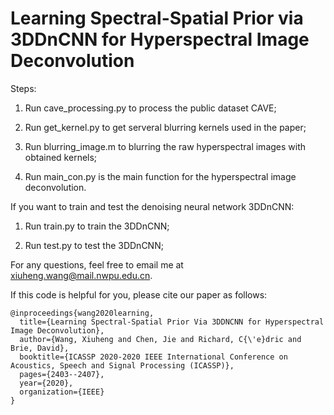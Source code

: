 # Learning Spectral-Spatial Prior via 3DDnCNN for Hyperspectral Image Deconvolution

Steps:

1. Run cave_processing.py to process the public dataset CAVE;

2. Run get_kernel.py to get serveral blurring kernels used in the paper;

3. Run blurring_image.m to blurring the raw hyperspectral images with obtained kernels;

4. Run main_con.py is the main function for the hyperspectral image deconvolution.

If you want to train and test the denoising neural network 3DDnCNN:

1. Run train.py to train the 3DDnCNN; 

2. Run test.py to test the 3DDnCNN;

For any questions, feel free to email me at xiuheng.wang@mail.nwpu.edu.cn.

If this code is helpful for you, please cite our paper as follows:

    @inproceedings{wang2020learning,
      title={Learning Spectral-Spatial Prior Via 3DDNCNN for Hyperspectral Image Deconvolution},
      author={Wang, Xiuheng and Chen, Jie and Richard, C{\'e}dric and Brie, David},
      booktitle={ICASSP 2020-2020 IEEE International Conference on Acoustics, Speech and Signal Processing (ICASSP)},
      pages={2403--2407},
      year={2020},
      organization={IEEE}
    }

